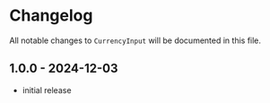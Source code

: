 # Changelog

All notable changes to `CurrencyInput` will be documented in this file.

## 1.0.0 - 2024-12-03

- initial release
